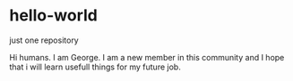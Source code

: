 # hello-world
just one repository


Hi humans. I am George.
I  am a new member in this community and I hope that i will learn usefull things for my future job.
